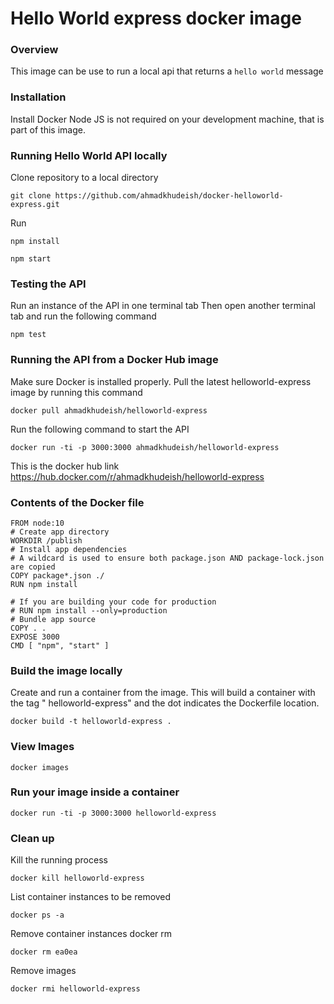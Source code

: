 # Hello World express docker image

### Overview

This image can be use to run a local api that returns a `hello world` message

### Installation

Install Docker
Node JS is not required on your development machine, that is part of this image.

### Running Hello World API locally

Clone repository to a local directory

```
git clone https://github.com/ahmadkhudeish/docker-helloworld-express.git
```

Run

```
npm install
```

```
npm start
```

### Testing the API

Run an instance of the API in one terminal tab
Then open another terminal tab and run the following command

```
npm test
```

### Running the API from a Docker Hub image

Make sure Docker is installed properly.
Pull the latest helloworld-express image by running this command

```
docker pull ahmadkhudeish/helloworld-express
```

Run the following command to start the API

```
docker run -ti -p 3000:3000 ahmadkhudeish/helloworld-express
```

This is the docker hub link
https://hub.docker.com/r/ahmadkhudeish/helloworld-express

### Contents of the Docker file

```
FROM node:10
# Create app directory
WORKDIR /publish
# Install app dependencies
# A wildcard is used to ensure both package.json AND package-lock.json are copied
COPY package*.json ./
RUN npm install

# If you are building your code for production
# RUN npm install --only=production
# Bundle app source
COPY . .
EXPOSE 3000
CMD [ "npm", "start" ]
```

### Build the image locally

Create and run a container from the image. This will build a container with the tag " helloworld-express" and the dot indicates the Dockerfile location.

```
docker build -t helloworld-express .
```

### View Images

```
docker images
```

### Run your image inside a container

```
docker run -ti -p 3000:3000 helloworld-express
```

### Clean up

Kill the running process

```
docker kill helloworld-express
```

List container instances to be removed

```
docker ps -a
```

Remove container instances
docker rm <container id>

```
docker rm ea0ea
```

Remove images

```
docker rmi helloworld-express
```
